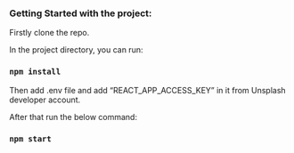 ### Getting Started with the project:

Firstly clone the repo.

In the project directory, you can run:

### `npm install`

Then add .env file and add “REACT_APP_ACCESS_KEY” in it from Unsplash developer account.

After that run the below command:

### `npm start`
